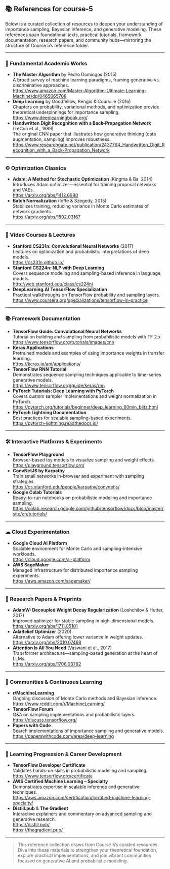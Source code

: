 ## 📚 References for course-5

Below is a curated collection of resources to deepen your understanding of importance sampling, Bayesian inference, and generative modeling. These references span foundational texts, practical tutorials, framework documentation, research papers, and community hubs—mirroring the structure of Course 5’s reference folder.

---

### 📖 Fundamental Academic Works  
- **The Master Algorithm** by Pedro Domingos (2015)  
  A broad survey of machine learning paradigms, framing generative vs. discriminative approaches.  
  https://www.amazon.com/Master-Algorithm-Ultimate-Learning-Machine/dp/0465065706  
- **Deep Learning** by Goodfellow, Bengio & Courville (2016)  
  Chapters on probability, variational methods, and optimization provide theoretical underpinnings for importance sampling.  
  https://www.deeplearningbook.org/  
- **Handwritten Digit Recognition with a Back-Propagation Network** (LeCun et al., 1989)  
  The original CNN paper that illustrates how generative thinking (data augmentation, sampling) improves robustness.  
  https://www.researchgate.net/publication/2437764_Handwritten_Digit_Recognition_with_a_Back-Propagation_Network  

---

### ⚙️ Optimization Classics  
- **Adam: A Method for Stochastic Optimization** (Kingma & Ba, 2014)  
  Introduces Adam optimizer—essential for training proposal networks and VAEs.  
  https://arxiv.org/abs/1412.6980  
- **Batch Normalization** (Ioffe & Szegedy, 2015)  
  Stabilizes training, reducing variance in Monte Carlo estimates of network gradients.  
  https://arxiv.org/abs/1502.03167  

---

### 🎥 Video Courses & Lectures  
- **Stanford CS231n: Convolutional Neural Networks** (2017)  
  Lectures on optimization and probabilistic interpretations of deep models.  
  https://cs231n.github.io/  
- **Stanford CS224n: NLP with Deep Learning**  
  Covers sequence modeling and sampling-based inference in language models.  
  http://web.stanford.edu/class/cs224n/  
- **DeepLearning.AI TensorFlow Specialization**  
  Practical walkthroughs on TensorFlow probability and sampling layers.  
  https://www.coursera.org/specializations/tensorflow-in-practice  

---

### 📚 Framework Documentation  
- **TensorFlow Guide: Convolutional Neural Networks**  
  Tutorial on building and sampling from probabilistic models with TF 2.x.  
  https://www.tensorflow.org/tutorials/images/cnn  
- **Keras Applications**  
  Pretrained models and examples of using importance weights in transfer learning.  
  https://keras.io/api/applications/  
- **TensorFlow RNN Tutorial**  
  Demonstrates sequence sampling techniques applicable to time-series generative models.  
  https://www.tensorflow.org/guide/keras/rnn  
- **PyTorch Tutorials: Deep Learning with PyTorch**  
  Covers custom sampler implementations and weight normalization in PyTorch.  
  https://pytorch.org/tutorials/beginner/deep_learning_60min_blitz.html  
- **PyTorch Lightning Documentation**  
  Best practices for scalable sampling-based experiments.  
  https://pytorch-lightning.readthedocs.io/  

---

### 🛠 Interactive Platforms & Experiments  
- **TensorFlow Playground**  
  Browser-based toy models to visualize sampling and weight effects.  
  https://playground.tensorflow.org/  
- **ConvNetJS by Karpathy**  
  Train small networks in-browser and experiment with sampling strategies.  
  https://cs.stanford.edu/people/karpathy/convnetjs/  
- **Google Colab Tutorials**  
  Ready-to-run notebooks on probabilistic modeling and importance sampling.  
  https://colab.research.google.com/github/tensorflow/docs/blob/master/site/en/tutorials/  

---

### ☁ Cloud Experimentation  
- **Google Cloud AI Platform**  
  Scalable environment for Monte Carlo and sampling-intensive workloads.  
  https://cloud.google.com/ai-platform  
- **AWS SageMaker**  
  Managed infrastructure for distributed importance sampling experiments.  
  https://aws.amazon.com/sagemaker/  

---

### 📄 Research Papers & Preprints  
- **AdamW: Decoupled Weight Decay Regularization** (Loshchilov & Hutter, 2017)  
  Improved optimizer for stable sampling in high-dimensional models.  
  https://arxiv.org/abs/1711.05101  
- **AdaBelief Optimizer** (2020)  
  Alternative to Adam offering lower variance in weight updates.  
  https://arxiv.org/abs/2010.07468  
- **Attention Is All You Need** (Vaswani et al., 2017)  
  Transformer architecture—sampling-based generation at the heart of LLMs.  
  https://arxiv.org/abs/1706.03762  

---

### 🤝 Communities & Continuous Learning  
- **r/MachineLearning**  
  Ongoing discussion of Monte Carlo methods and Bayesian inference.  
  https://www.reddit.com/r/MachineLearning/  
- **TensorFlow Forum**  
  Q&A on sampling implementations and probabilistic layers.  
  https://discuss.tensorflow.org/  
- **Papers with Code**  
  Search implementations of importance sampling and generative models.  
  https://paperswithcode.com/area/deep-learning  

---

### 🚀 Learning Progression & Career Development  
- **TensorFlow Developer Certificate**  
  Validates hands-on skills in probabilistic modeling and sampling.  
  https://www.tensorflow.org/certificate  
- **AWS Certified Machine Learning – Specialty**  
  Demonstrates expertise in scalable inference and generative techniques.  
  https://aws.amazon.com/certification/certified-machine-learning-specialty/  
- **Distill.pub** & **The Gradient**  
  Interactive explainers and commentary on advanced sampling and generative research.  
  https://distill.pub/  
  https://thegradient.pub/  

---

> This reference collection draws from Course 5’s curated resources. Dive into these materials to strengthen your theoretical foundation, explore practical implementations, and join vibrant communities focused on generative AI and probabilistic modeling.
